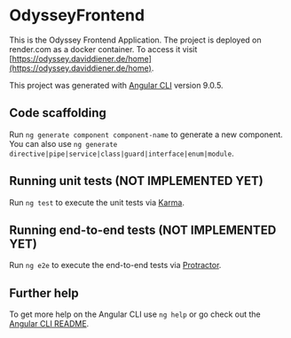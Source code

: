 # OdysseyFrontend
This is the Odyssey Frontend Application. The project is deployed on render.com as a docker container. To access it visit [https://odyssey.daviddiener.de/home](https://odyssey.daviddiener.de/home).

This project was generated with [Angular CLI](https://github.com/angular/angular-cli) version 9.0.5.

## Code scaffolding

Run `ng generate component component-name` to generate a new component. You can also use `ng generate directive|pipe|service|class|guard|interface|enum|module`.

## Running unit tests (NOT IMPLEMENTED YET)

Run `ng test` to execute the unit tests via [Karma](https://karma-runner.github.io).

## Running end-to-end tests (NOT IMPLEMENTED YET)

Run `ng e2e` to execute the end-to-end tests via [Protractor](http://www.protractortest.org/).

## Further help

To get more help on the Angular CLI use `ng help` or go check out the [Angular CLI README](https://github.com/angular/angular-cli/blob/master/README.md).
